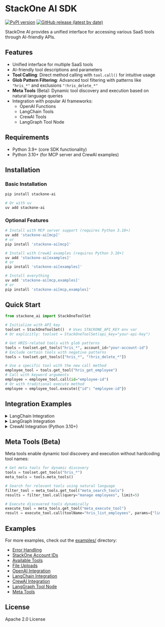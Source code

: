 # StackOne AI SDK

[![PyPI version](https://badge.fury.io/py/stackone-ai.svg)](https://badge.fury.io/py/stackone-ai)
[![GitHub release (latest by date)](https://img.shields.io/github/v/release/StackOneHQ/stackone-ai-python)](https://github.com/StackOneHQ/stackone-ai-python/releases)

StackOne AI provides a unified interface for accessing various SaaS tools through AI-friendly APIs.

## Features

- Unified interface for multiple SaaS tools
- AI-friendly tool descriptions and parameters
- **Tool Calling**: Direct method calling with `tool.call()` for intuitive usage
- **Glob Pattern Filtering**: Advanced tool filtering with patterns like `"hris_*"` and exclusions `"!hris_delete_*"`
- **Meta Tools** (Beta): Dynamic tool discovery and execution based on natural language queries
- Integration with popular AI frameworks:
  - OpenAI Functions
  - LangChain Tools
  - CrewAI Tools
  - LangGraph Tool Node

## Requirements

- Python 3.9+ (core SDK functionality)
- Python 3.10+ (for MCP server and CrewAI examples)

## Installation

### Basic Installation

```bash
pip install stackone-ai

# Or with uv
uv add stackone-ai
```

### Optional Features

```bash
# Install with MCP server support (requires Python 3.10+)
uv add 'stackone-ai[mcp]'
# or 
pip install 'stackone-ai[mcp]'

# Install with CrewAI examples (requires Python 3.10+)
uv add 'stackone-ai[examples]'
# or
pip install 'stackone-ai[examples]'

# Install everything
uv add 'stackone-ai[mcp,examples]'
# or
pip install 'stackone-ai[mcp,examples]'
```

## Quick Start

```python
from stackone_ai import StackOneToolSet

# Initialize with API key
toolset = StackOneToolSet()  # Uses STACKONE_API_KEY env var
# Or explicitly: toolset = StackOneToolSet(api_key="your-api-key")

# Get HRIS-related tools with glob patterns
tools = toolset.get_tools("hris_*", account_id="your-account-id")
# Exclude certain tools with negative patterns
tools = toolset.get_tools(["hris_*", "!hris_delete_*"])

# Use a specific tool with the new call method
employee_tool = tools.get_tool("hris_get_employee")
# Call with keyword arguments
employee = employee_tool.call(id="employee-id")
# Or with traditional execute method
employee = employee_tool.execute({"id": "employee-id"})
```

## Integration Examples

<details>
<summary>LangChain Integration</summary>

StackOne tools work seamlessly with LangChain, enabling powerful AI agent workflows:

```python
from langchain_openai import ChatOpenAI
from stackone_ai import StackOneToolSet

# Initialize StackOne tools
toolset = StackOneToolSet()
tools = toolset.get_tools("hris_*", account_id="your-account-id")

# Convert to LangChain format
langchain_tools = tools.to_langchain()

# Use with LangChain models
model = ChatOpenAI(model="gpt-4o-mini")
model_with_tools = model.bind_tools(langchain_tools)

# Execute AI-driven tool calls
response = model_with_tools.invoke("Get employee information for ID: emp123")

# Handle tool calls
for tool_call in response.tool_calls:
    tool = tools.get_tool(tool_call["name"])
    if tool:
        result = tool.execute(tool_call["args"])
        print(f"Result: {result}")
```

</details>

<details>
<summary>LangGraph Integration</summary>

StackOne tools convert to LangChain tools, which LangGraph consumes via its prebuilt nodes:

Prerequisites:

```bash
pip install langgraph langchain-openai
```

```python
from langchain_openai import ChatOpenAI
from typing import Annotated
from typing_extensions import TypedDict

from langgraph.graph import StateGraph, START, END
from langgraph.graph.message import add_messages
from langgraph.prebuilt import tools_condition

from stackone_ai import StackOneToolSet
from stackone_ai.integrations.langgraph import to_tool_node, bind_model_with_tools

# Prepare tools
toolset = StackOneToolSet()
tools = toolset.get_tools("hris_*", account_id="your-account-id")
langchain_tools = tools.to_langchain()

class State(TypedDict):
    messages: Annotated[list, add_messages]

# Build a small agent loop: LLM -> maybe tools -> back to LLM
graph = StateGraph(State)
graph.add_node("tools", to_tool_node(langchain_tools))

def call_llm(state: dict):
    llm = ChatOpenAI(model="gpt-4o-mini")
    llm = bind_model_with_tools(llm, langchain_tools)
    resp = llm.invoke(state["messages"])  # returns AIMessage with optional tool_calls
    return {"messages": state["messages"] + [resp]}

graph.add_node("llm", call_llm)
graph.add_edge(START, "llm")
graph.add_conditional_edges("llm", tools_condition)
graph.add_edge("tools", "llm")
app = graph.compile()

_ = app.invoke({"messages": [("user", "Get employee with id emp123") ]})
```

</details>

<details>
<summary>CrewAI Integration (Python 3.10+)</summary>

CrewAI uses LangChain tools natively, making integration seamless:

> **Note**: CrewAI requires Python 3.10+. Install with `pip install 'stackone-ai[examples]'`

```python
from crewai import Agent, Crew, Task
from stackone_ai import StackOneToolSet

# Get tools and convert to LangChain format
toolset = StackOneToolSet()
tools = toolset.get_tools("hris_*", account_id="your-account-id")
langchain_tools = tools.to_langchain()

# Create CrewAI agent with StackOne tools
agent = Agent(
    role="HR Manager",
    goal="Analyze employee data and generate insights",
    backstory="Expert in HR analytics and employee management",
    tools=langchain_tools,
    llm="gpt-4o-mini"
)

# Define task and execute
task = Task(
    description="Find all employees in the engineering department",
    agent=agent,
    expected_output="List of engineering employees with their details"
)

crew = Crew(agents=[agent], tasks=[task])
result = crew.kickoff()
```

</details>

## Meta Tools (Beta)

Meta tools enable dynamic tool discovery and execution without hardcoding tool names:

```python
# Get meta tools for dynamic discovery
tools = toolset.get_tools("hris_*")
meta_tools = tools.meta_tools()

# Search for relevant tools using natural language
filter_tool = meta_tools.get_tool("meta_search_tools")
results = filter_tool.call(query="manage employees", limit=5)

# Execute discovered tools dynamically
execute_tool = meta_tools.get_tool("meta_execute_tool")
result = execute_tool.call(toolName="hris_list_employees", params={"limit": 10})
```

## Examples

For more examples, check out the [examples/](examples/) directory:

- [Error Handling](examples/error_handling.py)
- [StackOne Account IDs](examples/stackone_account_ids.py)
- [Available Tools](examples/available_tools.py)
- [File Uploads](examples/file_uploads.py)
- [OpenAI Integration](examples/openai_integration.py)
- [LangChain Integration](examples/langchain_integration.py)
- [CrewAI Integration](examples/crewai_integration.py)
- [LangGraph Tool Node](examples/langgraph_tool_node.py)
- [Meta Tools](examples/meta_tools_example.py)

## License

Apache 2.0 License
